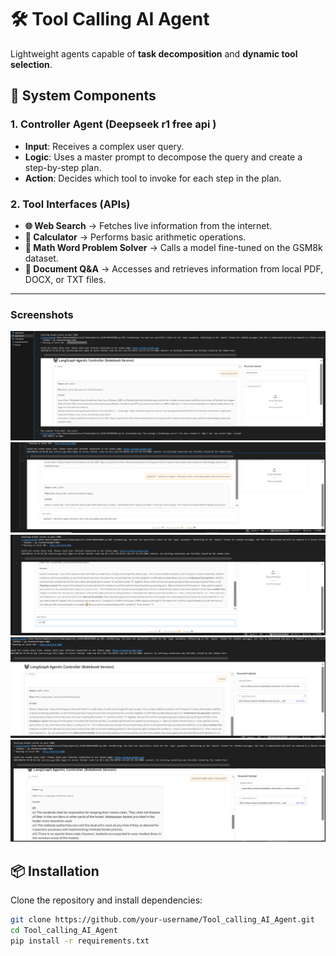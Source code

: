 # 🛠️ Tool Calling AI Agent  
Lightweight agents capable of **task decomposition** and **dynamic tool selection**.  

## 🚀 System Components  

### 1. Controller Agent  (Deepseek r1 free api )
- **Input**: Receives a complex user query.  
- **Logic**: Uses a master prompt to decompose the query and create a step-by-step plan.  
- **Action**: Decides which tool to invoke for each step in the plan.  

### 2. Tool Interfaces (APIs)  
- **🌐 Web Search** → Fetches live information from the internet.  
- **🧮 Calculator** → Performs basic arithmetic operations.  
- **📘 Math Word Problem Solver** → Calls a model fine-tuned on the GSM8k dataset.  
- **📂 Document Q&A** → Accesses and retrieves information from local PDF, DOCX, or TXT files.  

---
### Screenshots
![Alt text](screenshots/1agent.png)
![Alt text](screenshots/2agent.png)
![Alt text](screenshots/3agent.png)
![Alt text](screenshots/4rag.png)
![Alt text](screenshots/5rag.png)


## 📦 Installation  

Clone the repository and install dependencies:  

```bash
git clone https://github.com/your-username/Tool_calling_AI_Agent.git
cd Tool_calling_AI_Agent
pip install -r requirements.txt
